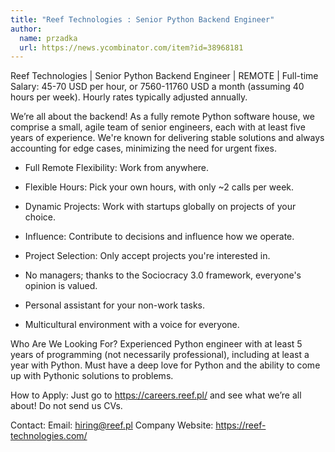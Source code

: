 ```yaml
---
title: "Reef Technologies : Senior Python Backend Engineer"
author:
  name: przadka
  url: https://news.ycombinator.com/item?id=38968181
---
```

Reef Technologies | Senior Python Backend Engineer | REMOTE | Full-time Salary: 45-70 USD per hour, or 7560-11760 USD a month (assuming 40 hours per week). Hourly rates typically adjusted annually.

We’re all about the backend! As a fully remote Python software house, we comprise a small, agile team of senior engineers, each with at least five years of experience. We&#x27;re known for delivering stable solutions and always accounting for edge cases, minimizing the need for urgent fixes.

- Full Remote Flexibility: Work from anywhere.

- Flexible Hours: Pick your own hours, with only ~2 calls per week.

- Dynamic Projects: Work with startups globally on projects of your choice.

- Influence: Contribute to decisions and influence how we operate.

- Project Selection: Only accept projects you&#x27;re interested in.

- No managers; thanks to the Sociocracy 3.0 framework, everyone&#x27;s opinion is valued.

- Personal assistant for your non-work tasks.

- Multicultural environment with a voice for everyone.

Who Are We Looking For? Experienced Python engineer with at least 5 years of programming (not necessarily professional), including at least a year with Python. Must have a deep love for Python and the ability to come up with Pythonic solutions to problems.

How to Apply: Just go to <a href="https:&#x2F;&#x2F;careers.reef.pl&#x2F;" rel="nofollow">https:&#x2F;&#x2F;careers.reef.pl&#x2F;</a> and see what we’re all about! Do not send us CVs.

Contact: Email: hiring@reef.pl Company Website: <a href="https:&#x2F;&#x2F;reef-technologies.com&#x2F;" rel="nofollow">https:&#x2F;&#x2F;reef-technologies.com&#x2F;</a>
